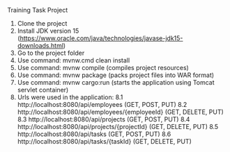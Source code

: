 Training Task Project

1. Clone the project
2. Install JDK version 15 (https://www.oracle.com/java/technologies/javase-jdk15-downloads.html)
3. Go to the project folder
4. Use command: mvnw.cmd clean install
5. Use command: mvnw compile (compiles project resources)
6. Use command: mvnw package (packs project files into WAR format)
7. Use command:  mvnw cargo:run (starts the application using Tomcat servlet container)
8. Urls were used in the application:
    8.1 http://localhost:8080/api/employees (GET, POST, PUT)
    8.2 http://localhost:8080/api/employees/{employeeId} (GET, DELETE, PUT)
    8.3 http://localhost:8080/api/projects (GET, POST, PUT)
    8.4 http://localhost:8080/api/projects/{projectId} (GET, DELETE, PUT)
    8.5 http://localhost:8080/api/tasks (GET, POST, PUT)
    8.6 http://localhost:8080/api/tasks/{taskId} (GET, DELETE, PUT)